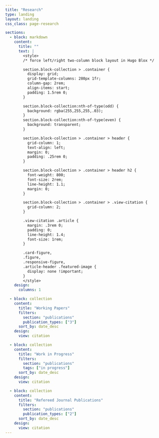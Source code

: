```yaml
---
title: "Research"
type: landing
layout: landing
css_class: page-research

sections:
  - block: markdown
    content:
      title: ""
      text: |
        <style>
        /* force left/right two-column block layout in Hugo Blox */

        section.block-collection > .container {
          display: grid;
          grid-template-columns: 280px 1fr;
          column-gap: 2rem;
          align-items: start;
          padding: 1.5rem 0;
        }

        section.block-collection:nth-of-type(odd) {
          background: rgba(255,255,255,.03);
        }
        section.block-collection:nth-of-type(even) {
          background: transparent;
        }

        section.block-collection > .container > header {
          grid-column: 1;
          text-align: left;
          margin: 0;
          padding: .25rem 0;
        }

        section.block-collection > .container > header h2 {
          font-weight: 800;
          font-size: 2rem;
          line-height: 1.1;
          margin: 0;
        }

        section.block-collection > .container > .view-citation {
          grid-column: 2;
        }

        .view-citation .article {
          margin: .3rem 0;
          padding: 0;
          line-height: 1.4;
          font-size: 1rem;
        }

        .card-figure,
        .figure,
        .responsive-figure,
        .article-header .featured-image {
          display: none !important;
        }
        </style>
    design:
      columns: 1

  - block: collection
    content:
      title: "Working Papers"
      filters:
        section: "publications"
        publication_types: ["3"]
      sort_by: date_desc
    design:
      view: citation

  - block: collection
    content:
      title: "Work in Progress"
      filters:
        section: "publications"
        tags: ["in progress"]
      sort_by: date_desc
    design:
      view: citation

  - block: collection
    content:
      title: "Refereed Journal Publications"
      filters:
        section: "publications"
        publication_types: ["2"]
      sort_by: date_desc
    design:
      view: citation
---
```


